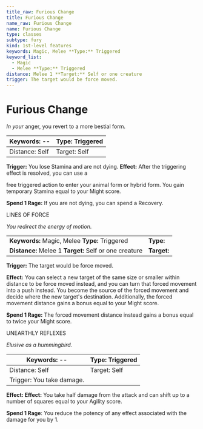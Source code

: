 ```yaml
---
title_raw: Furious Change
title: Furious Change
name_raw: Furious Change
name: Furious Change
type: classes
subtype: fury
kind: 1st-level features
keywords: Magic, Melee **Type:** Triggered
keyword_list:
  - Magic
  - Melee **Type:** Triggered
distance: Melee 1 **Target:** Self or one creature
trigger: The target would be force moved.
---
```


# Furious Change

*In your* anger, you revert to a more bestial form.

| Keywords: --   | Type: Triggered |
| -------------- | --------------- |
| Distance: Self | Target: Self    |

**Trigger:** You lose Stamina and are not dying. **Effect:** After the triggering effect is resolved, you can use a

free triggered action to enter your animal form or hybrid form. You gain temporary Stamina equal to your Might score.

**Spend 1 Rage:** If you are not dying, you can spend a Recovery.

LINES OF FORCE

*You redirect the energy of motion.*

|                                                        |             |
| :----------------------------------------------------- | :---------- |
| **Keywords:** Magic, Melee **Type:** Triggered         | **Type:**   |
| **Distance:** Melee 1 **Target:** Self or one creature | **Target:** |

**Trigger:** The target would be force moved.

**Effect:** You can select a new target of the same size or smaller within distance to be force moved instead, and you can turn that forced movement into a push instead. You become the source of the forced movement and decide where the new target's destination. Additionally, the forced movement distance gains a bonus equal to your Might score.

**Spend 1 Rage:** The forced movement distance instead gains a bonus equal to twice your Might score.

UNEARTHLY REFLEXES

*Elusive as a hummingbird.*

| Keywords: --              | Type: Triggered |
| ------------------------- | --------------- |
| Distance: Self            | Target: Self    |
| Trigger: You take damage. |                 |

**Effect: Effect:** You take half damage from the attack and can shift up to a number of squares equal to your Agility score.

**Spend 1 Rage**: You reduce the potency of any effect associated with the damage for you by 1.
